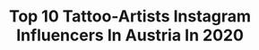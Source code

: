 ---
title: Top 10 Tattoo-Artists Instagram Influencers In Austria In 2020
description: >-
  Find top tattoo-artists Instagram influencers in Austria in 2020. Most popular hashtags: #tattooartist #quarantine #drawing #tattoostyle.
platform: Instagram
profiles:
  - username: "julesboho.tattoo"
    fullname: >-
      Jules Boho
    location: "Austria"
    followers: 48936
    engagement: 214
    commentsToLikes: 0.015844
    id: ck0u83d8h6g4a0i196353gfnx
    verified: false
    hashtags: "#turtlepainting, #maoao, #goodmorning, #brokenheart"
  - username: "kisakisenka"
    fullname: >-
      Vladimir Arhipkin
    location: "Austria"
    followers: 29446
    engagement: 165
    commentsToLikes: 0.014854
    id: ckaoucgwozov40i78vdeh4erf
    verified: false
    hashtags: "#tattoomagazine, #illustration, #tattoosleeve, #tattooconvention"
  - username: "ninasphynx"
    fullname: >-
      Nina
    location: "Austria"
    followers: 108830
    engagement: 315
    commentsToLikes: 0.009256
    id: ck5q7wr3t3eoj0i11c81qgfmg
    verified: false
    hashtags: "#familytime, #paris, #dackel, #welpe"
  - username: "suhai_tattoo"
    fullname: >-
      Sūhai Tattoo Artist
    location: "Austria"
    followers: 10064
    engagement: 450
    commentsToLikes: 0.024608
    id: ck5qbqx08myun0i11dm2wu7u4
    verified: false
    hashtags: "#birdtattoo, #tulip, #medusa, #argenina"
  - username: "dani_huana_vienna"
    fullname: >-
      Dani Huana
    location: "Austria"
    followers: 26346
    engagement: 404
    commentsToLikes: 0.044707
    id: ck9weqvnclg0m0j78yz0vxt9t
    verified: false
    hashtags: "#ontheblog, #tattoogirls, #inkedbabes, #cbdoil"
  - username: "mercedes_tsangaras"
    fullname: >-
      𝕄ercedes𝕀ℕ𝕂  Ⓡ
    location: "Austria"
    followers: 21122
    engagement: 436
    commentsToLikes: 0.035657
    id: ck6ued6w9q8d00j71w7tmeans
    verified: false
    hashtags: "#tattoosforwomen, #blackbeauty, #instalike, #tattooedchics"
  - username: "ninadelianin"
    fullname: >-
      Nina de Lianin
    location: "Austria"
    followers: 19975
    engagement: 287
    commentsToLikes: 0.048460
    id: ck5q88rrs4zof0i11tps6w42j
    verified: false
    hashtags: "#highfashion, #souncheck, #edpiks, #donsphynx"
  - username: "belmoxoxo"
    fullname: >-
      belmo
    location: "Austria"
    followers: 25988
    engagement: 674
    commentsToLikes: 0.010574
    id: ck14kvg3wri9f0i19jxk6dqc8
    verified: false
    hashtags: "#tattoodo, #poltergeist, #painting, #drawing"
  - username: "elaimenai"
    fullname: >-
      Elai Van Menai
    location: "Austria"
    followers: 56170
    engagement: 825
    commentsToLikes: 0.017561
    id: ck5ztvb2w16ux0i14jit1kh7k
    verified: false
    hashtags: "#drawing, #twinkles, #upcycle, #artofinstagram"
  - username: "flowsofly"
    fullname: >-
      flowsofly
    location: "Austria"
    followers: 424353
    engagement: 292
    commentsToLikes: 0.004133
    id: ck0twyl7ahaxh0i19vlkeumly
    verified: false
    hashtags: "#sculpture, #tasty, #interior, #lines"
---